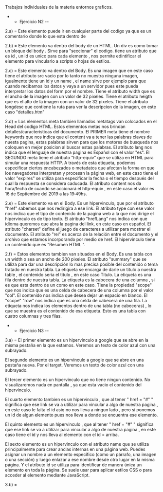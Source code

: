 Trabajos individuales de la materia entornos graficos.

- - Ejercicio N2 --

2.a) = Este elemento puede ir en cualquier parte del codigo ya que es un comentario donde lo que esta dentro de

2.b) = Este elemento va dentro del body de un HTML. Un div es como tomar un bloque del body . Sirve para "seccionar" el codigo. tiene un atributo que es id , un id es unico para cada elemento , nos permite edintificar el elemento para vincularlo a scripts o hojas de estilos.

2.c) = Este elemento va dentro del Body. Es una imagen que en este caso tiene el atributo src vacio por lo tanto no muestra ninguna imagen, igualmente tiene un id y un name , el name sirve por ejemplo para que cuando recibamos los datos y vaya a un servidor pues este pueda interpretar los datos del form por el nombre. Tiene el atributo width que es el ancho de la imagen con un valor de 32 pixeles. Tiene el atributo heigth que es el alto de la imagen con un valor de 32 pixeles. Tiene el atributo longdesc que contiene la ruta para ver la descripcion de la imagen, en este caso "detalles.htm"

2.d) = Los elementos meta tambien llamados metatags van colocados en el Head del codigo HTML. Estos elementos metas nos brindan detalles/caracteristicas del documento. El PRIMER meta tiene el nombre keywords que nos indica que el content va a tener las palabras claves de nuesta pagina, estas palabras sirven para que los motores de busqueda nos coloquen en mejor posicion al buscar estas palabras. El atributo lang nos indica que el lenguaje de nuestra pagina es Español con el valor "es". El SEGUNDO meta tiene el atributo "http-equiv" que se utiliza en HTML para simular una respuesta HTTP. A través de esta etiqueta, podemos especificar ciertos encabezados o metadatos que afectan la forma en que los navegadores interpretan y procesan la página web, en este caso tiene el valor "expires" se utiliza para especificar la fecha o el tiempo después del cual la respuesta se considera caducada. El atributo content nos da hora/fecha de cuando se accionará el http-equiv , en este caso el valor es 16 de Septiembre del 2019 a las 19:49hs.

2.e) = Este elemento va en el Body. Es un hipervinculo, que por el atributo "href" sabemos que nos redirigira a ese link. El atributo type con ese valor nos indica que el tipo de contenido de la pagina web a la que nos dirige el hipervinculo es de tipo texto. El atributo "hrefLang" nos indica con que idioma queremos que abra la pagina del link, en este caso en español. El atributo "charset" define el juego de caracteres a utilizar para mostrar el documento. El atributo "rel" es acerca de la relación entre el documento y el archivo que estamos incorporando por medio de href. El hipervinculo tiene un contenido que es "Resumen HTML ".

2.f) = Estos elementos tambien van situados en el Body. Es una tabla con un width o sea un ancho de 200 pixeles. El atributo "summary" que se utiliza para dar una descripción lo mas precisa posible del contenido o tema tratado en nuestra tabla. La etiqueta se encarga de darle un titulo a nuestra table , el contenido seria el titulo , en este caso Titulo. La etiqueta es una fila dentro de nuestra tabla. La etiqueta es la cabecera de una columna , si es que esta dentro de un como en este caso. Tiene la propiedad "scope" que nos indica que es una celda de cabecera de una columna por el valor "col". El contenido nos indica que desea dejar un espacio en blanco. El "scope" "row" nos indica que es una celda de cabecera de una fila. La etiqueta nos indica los elementos dentro de una tabla (no cabeceras) , lo que se muestra es el contenido de esa etiqueta. Esto es una tabla con cuatro columnas y tres filas.

- - Ejercicio N3 --

3.a) = El primer elemento es un hipervinculo a google que se abre en la misma pestaña en la que estamos. Veremos un texto de color azul con una subrayado.

El segundo elemento es un hipervinculo a google que se abre en una pestaña nueva. Por el target. Veremos un texto de color azul con una subrayado.

El tercer elemento es un hipervinculo que no tiene ningun contenido. No visualizaremos nada en pantalla , ya que esta vacio el contenido del hipervinculo.

El cuarto elemento tambien es un hipervinculo , que al tener " href = "#" " significa que ese link se va a utilizar para vincular a algo de nuestra pagina , en este caso le falta el id asiq no nos lleva a ningun lado , pero si ponemos un id de algun elemento pues nos lleva a donde se encuentra ese elemento.

El quinto elemento es un hipervinculo , que al tener " href = "#" " significa que ese link se va a utilizar para vincular a algo de nuestra pagina , en este caso tiene el id y nos lleva al elemento con el id = arriba.

El sexto elemento es un hipervinculo con el atributo name que se utiliza principalmente para crear anclas internas en una página web. Puedes asignar un nombre a un elemento específico (como un párrafo, una imagen o una sección) y luego enlazar a ese nombre desde otro lugar en la misma página. Y el atributo id se utiliza para identificar de manera única un elemento en toda la página. Se suele usar para aplicar estilos CSS o para acceder al elemento mediante JavaScript.

3.b) = 